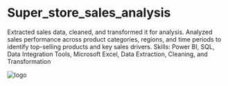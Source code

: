 # Super_store_sales_analysis

Extracted sales data, cleaned, and transformed it for analysis. Analyzed sales performance across product categories, regions, and time periods to identify top-selling products and key sales drivers. Skills: Power BI, SQL, Data Integration Tools, Microsoft Excel, Data Extraction, Cleaning, and Transformation

![logo](https://github.com/RamVish1997/Super-store-sales-analysis)
